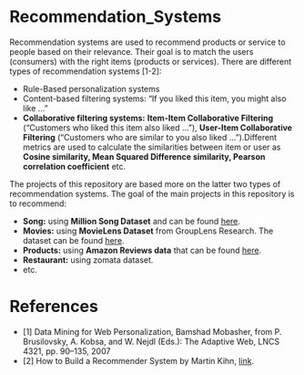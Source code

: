 # Recommendation_Systems

Recommendation systems are used to recommend products or service to people based on their relevance. Their goal is to match the users (consumers) with the right items (products or services). There are different types of recommendation systems [1-2]:
- Rule-Based personalization systems
- Content-based filtering systems: “If you liked this item, you might also like …”
- **Collaborative filtering systems:** **Item-Item Collaborative Filtering** (“Customers who liked this item also liked …”), **User-Item Collaborative Filtering** (“Customers who are similar to you also liked …”).Different metrics are used to calculate the similarities between item or user as **Cosine similarity, Mean Squared Difference similarity, Pearson correlation coefficient** etc.

The projects of this repository are based more on the latter two types of recommendation systems. The goal of the main projects in this repository is to recommend:
- **Song:** using **Million Song Dataset** and can be found [here](http://millionsongdataset.com/tasteprofile/).
- **Movies:** using **MovieLens Dataset** from GroupLens Research. The dataset can be found [here](https://grouplens.org/datasets/movielens/).
- **Products:** using **Amazon Reviews data** that can be found [here](http://jmcauley.ucsd.edu/data/amazon/).
- **Restaurant:** using zomata dataset.
- etc.


# References
- [1] Data Mining for Web Personalization, Bamshad Mobasher, from P. Brusilovsky, A. Kobsa, and W. Nejdl (Eds.): The Adaptive Web, LNCS 4321, pp. 90–135, 2007
- [2] How to Build a Recommender System by Martin Kihn, [link](https://blogs.gartner.com/martin-kihn/how-to-build-a-recommender-system-in-python/).
